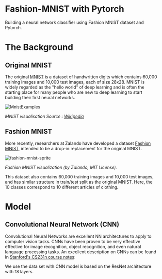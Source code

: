 # Fashion-MNIST with Pytorch
Building a neural network classifier using Fashion MNIST dataset and Pytorch.

# The Background
## Original MNIST
The original [MNIST](http://yann.lecun.com/exdb/mnist/) is a dataset of handwritten digits which contains 60,000 training images and 10,000 test images, each of size 28x28. MNIST is widely regarded as the "hello world" of deep learning and is often the starting place for many people who are new to deep learning to start building their first neural networks.

![MnistExamples](https://user-images.githubusercontent.com/53375807/123830693-29996900-d921-11eb-81e2-d6960d7ea00c.png)

*MNIST visualisation Source : [Wikipedia](https://en.wikipedia.org/wiki/MNIST_database)*

## Fashion MNIST
More recently, researchers at Zalando have developed a dataset [Fashion MNIST](https://github.com/zalandoresearch/fashion-mnist), intended to be a drop-in replacement for the original MNIST.

![fashion-mnist-sprite](https://user-images.githubusercontent.com/53375807/123830674-256d4b80-d921-11eb-814f-d8f8ee6c8f85.png)

*Fashion MNIST visualization (by Zalando, MIT License).*

This dataset also contains 60,000 training images and 10,000 test images, and has similar structure in train/test split as the original MNIST. Here, the 10 classes correspond to 10 different articles of clothing.

# Model
## Convolutional Neural Network (CNN)
Convolutional Neural Networks are excellent NN architectures to apply to computer vision tasks. CNNs have been proven to be very effective effective for image recognition, object recognition, and even natural language processing tasks. An excellent description on CNNs can be found in [Stanford's CS231n course notes](https://cs231n.github.io/convolutional-networks/):

We use the data set with  CNN model is based on the ResNet architecture with 18 layers.




